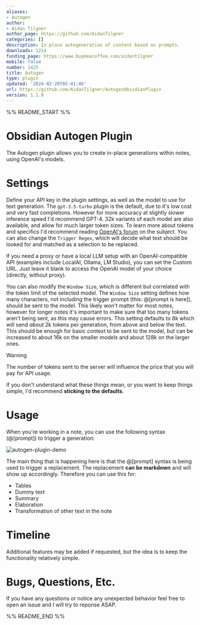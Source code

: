 ```yaml
---
aliases:
- Autogen
author:
- Aidan Tilgner
author_page: https://github.com/AidanTilgner
categories: []
description: In place autogeneration of content based on prompts.
downloads: 1214
funding_page: https://www.buymeacoffee.com/aidantilgner
mobile: false
number: 1425
title: Autogen
type: plugin
updated: '2024-02-20T05:41:46'
url: https://github.com/AidanTilgner/AutogenObsidianPlugin
version: 1.1.0
---
```


%% README_START %%

# Obsidian Autogen Plugin
The Autogen plugin allows you to create in-place generations within notes, using OpenAI's models.

# Settings
Define your API key in the plugin settings, as well as the model to use for text generation. The `gpt-3.5-turbo` plugin is the default, due to it's low cost and very fast completions. However for more accuracy at slightly slower inference speed I'd recommend GPT-4. 32k variants of each model are also available, and allow for much larger token sizes. To learn more about tokens and specifics I'd recommend reading [OpenAI's forum](https://help.openai.com/en/articles/4936856-what-are-tokens-and-how-to-count-them) on the subject. You can also change the `Trigger Regex`, which will decide what text should be looked for and matched as a selection to be replaced.

If you need a proxy or have a local LLM setup with an OpenAI-compatible API (examples include LocalAI, Ollama, LM Studio), you can set the Custom URL. Just leave it blank to access the OpenAI model of your choice (directly, without proxy).

You can also modify the `Window Size`, which is different but correlated with the token limit of the selected model. The `Window Size` setting defines how many characters, not including the trigger prompt (this: @[prompt is here]), should be sent to the model. This likely won't matter for most notes, however for longer notes it's important to make sure that too many tokens aren't being sent, as this may cause errors. This setting defaults to 8k which will send _about_ 2k tokens per generation, from above and below the text. This should be enough for basic context to be sent to the model, but can be increased to about 16k on the smaller models and about 128k on the larger ones.

> [!warning]
> The number of tokens sent to the server will influence the price that you will pay for API usage.

If you don't understand what these things mean, or you want to keep things simple, I'd recommend **sticking to the defaults**.


# Usage
When you're working in a note, you can use the following syntax (@[prompt]) to trigger a generation:

![autogen-plugin-demo](https://github.com/AidanTilgner/AutogenObsidianPlugin/assets/45406132/452c333b-d7bb-4b13-b9fa-233069b4e5f5)


The main thing that is happening here is that the @[prompt] syntax is being used to trigger a replacement. The replacement **can be markdown** and will show up accordingly. Therefore you can use this for:
- Tables
- Dummy text
- Summary
- Elaboration
- Transformation of other text in the note

# Timeline
Additional features may be added if requested, but the idea is to keep the functionality relatively simple.

# Bugs, Questions, Etc.
If you have any questions or notice any unexpected behavior feel free to open an issue and I will try to reponse ASAP.


%% README_END %%
